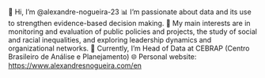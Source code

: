 👋 Hi, I’m @alexandre-nogueira-23
📊 I’m passionate about data and its use to strengthen evidence-based decision making.
👀 My main interests are in monitoring and evaluation of public policies and projects, the study of social and racial inequalities, and exploring leadership dynamics and organizational networks.
🌱 Currently, I’m Head of Data at CEBRAP (Centro Brasileiro de Análise e Planejamento)
🌐 Personal website: https://www.alexandresnogueira.com/en 

<!---
alexandre-nogueira-23/alexandre-nogueira-23 is a ✨ special ✨ repository because its `README.md` (this file) appears on your GitHub profile.
You can click the Preview link to take a look at your changes.
--->
